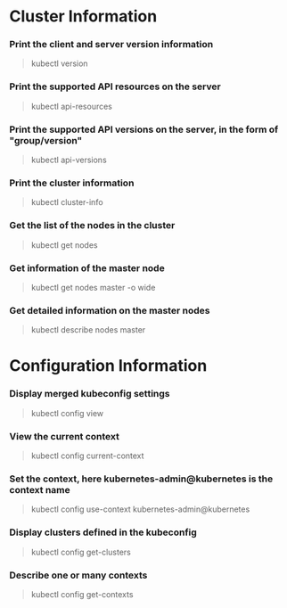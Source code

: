 # Cluster Information

### Print the client and server version information

>kubectl version
### Print the supported API resources on the server

> kubectl api-resources
### Print the supported API versions on the server, in the form of "group/version"

> kubectl api-versions
### Print the cluster information

> kubectl cluster-info
### Get the list of the nodes in the cluster

> kubectl  get nodes
### Get information of the master node

> kubectl  get nodes master -o wide
### Get detailed information on the master nodes

> kubectl  describe  nodes  master

# Configuration Information

### Display merged kubeconfig settings

> kubectl  config view
### View the current context

> kubectl  config  current-context
### Set the context, here kubernetes-admin@kubernetes is the context name

> kubectl config  use-context kubernetes-admin@kubernetes
### Display clusters defined in the kubeconfig

> kubectl  config get-clusters
### Describe one or many contexts

> kubectl  config get-contexts